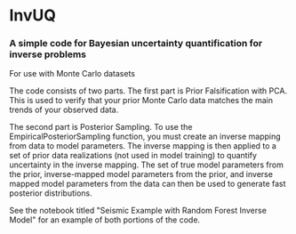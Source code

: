 # InvUQ
### A simple code for Bayesian uncertainty quantification for inverse problems
For use with Monte Carlo datasets


The code consists of two parts. The first part is Prior Falsification with PCA. This is used to verify that your prior Monte Carlo data matches the main trends of your observed data.

The second part is Posterior Sampling. To use the EmpiricalPosteriorSampling function, you must create an inverse mapping from data to model parameters. The inverse mapping is then applied to a set of prior data realizations (not used in model training) to quantify uncertainty in the inverse mapping. The set of true model parameters from the prior, inverse-mapped model parameters from the prior, and inverse mapped model parameters from the data can then be used to generate fast posterior distributions. 

See the notebook titled "Seismic Example with Random Forest Inverse Model" for an example of both portions of the code.

